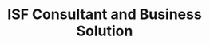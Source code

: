 ---
title: "ISF Consultant and Business Solution"
url: /karachi/isf-consultant-and-business-solution/
shop: Computer
---
